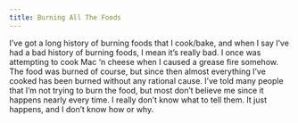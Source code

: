 ```yaml
---
title: Burning All The Foods
---
```

I’ve got a long history of burning foods that I cook/bake, and when I say I’ve had a bad history of burning foods, I mean it’s really bad. I once was attempting to cook Mac ‘n cheese when I caused a grease fire somehow. The food was burned of course, but since then almost everything I’ve cooked has been burned without any rational cause. I’ve told many people that I’m not trying to burn the food, but most don’t believe me since it happens nearly every time. I really don’t know what to tell them. It just happens, and I don’t know how or why.
